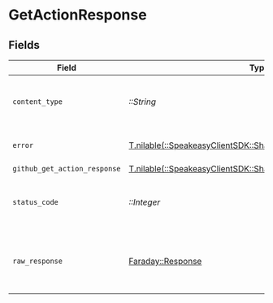 # GetActionResponse


## Fields

| Field                                                                                                              | Type                                                                                                               | Required                                                                                                           | Description                                                                                                        |
| ------------------------------------------------------------------------------------------------------------------ | ------------------------------------------------------------------------------------------------------------------ | ------------------------------------------------------------------------------------------------------------------ | ------------------------------------------------------------------------------------------------------------------ |
| `content_type`                                                                                                     | *::String*                                                                                                         | :heavy_check_mark:                                                                                                 | HTTP response content type for this operation                                                                      |
| `error`                                                                                                            | [T.nilable(::SpeakeasyClientSDK::Shared::Error)](../../models/shared/error.md)                                     | :heavy_minus_sign:                                                                                                 | Default error response                                                                                             |
| `github_get_action_response`                                                                                       | [T.nilable(::SpeakeasyClientSDK::Shared::GithubGetActionResponse)](../../models/shared/githubgetactionresponse.md) | :heavy_minus_sign:                                                                                                 | OK                                                                                                                 |
| `status_code`                                                                                                      | *::Integer*                                                                                                        | :heavy_check_mark:                                                                                                 | HTTP response status code for this operation                                                                       |
| `raw_response`                                                                                                     | [Faraday::Response](https://www.rubydoc.info/gems/faraday/Faraday/Response)                                        | :heavy_check_mark:                                                                                                 | Raw HTTP response; suitable for custom response parsing                                                            |